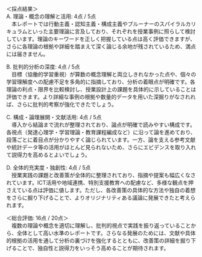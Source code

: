 ＜採点結果＞  
A. 理論・概念の理解と活用: 4点 / 5点  
　本レポートでは行動主義・認知主義・構成主義やブルーナーのスパイラルカリキュラムといった主要理論に言及しており、それぞれを授業事例に照らして検討しています。理論のキーワードを正しく把握している点は高く評価できますが、さらに各理論の根拠や詳細を踏まえて深く論じる余地が残されているため、満点には届きません。  

B. 批判的分析の深度: 4点 / 5点  
　目標（協働的学習重視）が算数の概念理解と両立しきれなかった点や、個々の学習理解度への配慮不足を多角的に指摘しており、分析の着眼点が明確です。各理論の利点・限界を比較検討し、授業設計上の課題を具体的に示していることは評価できます。より詳細な事例の根拠や数量的データを用いた深掘りがなされれば、さらに批判的考察が強化できたでしょう。  

C. 構成・論理展開・文献活用: 4点 / 5点  
　導入から結論まで流れが整理されており、論点が明確で読みやすい構成です。各視点（発達心理学・学習理論・教育課程編成など）に沿って論を進めており、段落ごとに着目点が分かりやすく論じられています。一方、論を支える参考文献や統計データ等の活用がほとんど見られないため、さらにエビデンスを取り入れて説得力を高めるとよいでしょう。  

D. 全体的充実度・独創性: 4点 / 5点  
　授業実践の課題と改善策が全体的に整理されており、指摘や提案も幅広くなされています。ICT活用や地域連携、特別支援教育への配慮など、多様な観点を押さえている点は評価に値します。ただし、各改善策の具体的な方法や独自の着想をさらに掘り下げることで、よりオリジナリティある議論に発展できたと考えられます。  

＜総合評価: 16点 / 20点＞  
　複数の理論や概念を適切に理解し、批判的視点で実践を振り返っていることから、全体として高い水準のレポートです。さらなる発展のためには、文献や具体的根拠の活用を通して分析の裏づけを強化するとともに、改善策の詳細を掘り下げることで、独自性と説得力をいっそう高めることが期待されます。